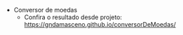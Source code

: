 * Conversor de moedas
    - Confira o resultado desde projeto: https://gndamasceno.github.io/conversorDeMoedas/ 
